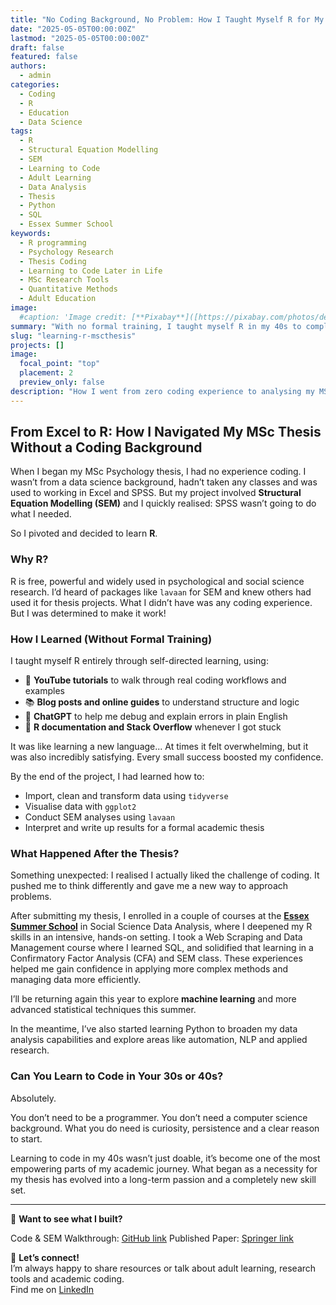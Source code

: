 ```yaml
---
title: "No Coding Background, No Problem: How I Taught Myself R for My MSc Thesis"
date: "2025-05-05T00:00:00Z"
lastmod: "2025-05-05T00:00:00Z"
draft: false
featured: false
authors:
  - admin
categories:
  - Coding
  - R
  - Education
  - Data Science
tags:
  - R
  - Structural Equation Modelling
  - SEM
  - Learning to Code
  - Adult Learning
  - Data Analysis
  - Thesis
  - Python
  - SQL
  - Essex Summer School
keywords:
  - R programming
  - Psychology Research
  - Thesis Coding
  - Learning to Code Later in Life
  - MSc Research Tools
  - Quantitative Methods
  - Adult Education
image:
  #caption: 'Image credit: [**Pixabay**]([https://pixabay.com/photos/desk-office-wood-nature-computer-8380078/)'
summary: "With no formal training, I taught myself R in my 40s to complete a structural equation modelling (SEM) project for my MSc Psychology thesis. Here’s how I did it—and why it’s never too late to start coding."
slug: "learning-r-mscthesis"
projects: []
image:
  focal_point: "top"
  placement: 2
  preview_only: false
description: "How I went from zero coding experience to analysing my MSc Psychology thesis data in R and why it sparked a new academic passion."
---
```


## From Excel to R: How I Navigated My MSc Thesis Without a Coding Background

When I began my MSc Psychology thesis, I had no experience coding. I wasn’t from a data science background, hadn’t taken any classes and was used to working in Excel and SPSS. But my project involved **Structural Equation Modelling (SEM)** and I quickly realised: SPSS wasn’t going to do what I needed.

So I pivoted and decided to learn **R**.

### Why R?

R is free, powerful and widely used in psychological and social science research. I’d heard of packages like `lavaan` for SEM and knew others had used it for thesis projects. What I didn’t have was any coding experience. But I was determined to make it work!

### How I Learned (Without Formal Training)

I taught myself R entirely through self-directed learning, using:

- 🎥 **YouTube tutorials** to walk through real coding workflows and examples
- 📚 **Blog posts and online guides** to understand structure and logic  
- 🤖 **ChatGPT** to help me debug and explain errors in plain English
- 💬 **R documentation and Stack Overflow** whenever I got stuck  

It was like learning a new language... At times it felt overwhelming, but it was also incredibly satisfying. Every small success boosted my confidence.

By the end of the project, I had learned how to:

- Import, clean and transform data using `tidyverse`  
- Visualise data with `ggplot2`  
- Conduct SEM analyses using `lavaan`  
- Interpret and write up results for a formal academic thesis  

### What Happened After the Thesis?

Something unexpected: I realised I actually liked the challenge of coding. It pushed me to think differently and gave me a new way to approach problems.

After submitting my thesis, I enrolled in a couple of courses at the **[Essex Summer School](https://essexsummerschool.com/)** in Social Science Data Analysis, where I deepened my R skills in an intensive, hands-on setting. I took a Web Scraping and Data Management course where I learned SQL, and solidified that learning in a Confirmatory Factor Analysis (CFA) and SEM class. These experiences helped me gain confidence in applying more complex methods and managing data more efficiently.

I’ll be returning again this year to explore **machine learning** and more advanced statistical techniques this summer.

In the meantime, I’ve also started learning Python to broaden my data analysis capabilities and explore areas like automation, NLP and applied research.

### Can You Learn to Code in Your 30s or 40s?

Absolutely.

You don’t need to be a programmer. You don’t need a computer science background. What you do need is curiosity, persistence and a clear reason to start.

Learning to code in my 40s wasn’t just doable, it’s become one of the most empowering parts of my academic journey. What began as a necessity for my thesis has evolved into a long-term passion and a completely new skill set.

---

📂 **Want to see what I built?**

Code & SEM Walkthrough: [GitHub link](https://github.com/stephtowch/SEM-Analysis-for-Psychologists)
Published Paper: [Springer link](https://link.springer.com/10.1007/s11469-024-01397-8)

📩 **Let’s connect!**  
I’m always happy to share resources or talk about adult learning, research tools and academic coding.  
Find me on [LinkedIn](https://www.linkedin.com/in/stephanie-towch-4b2549206/)
